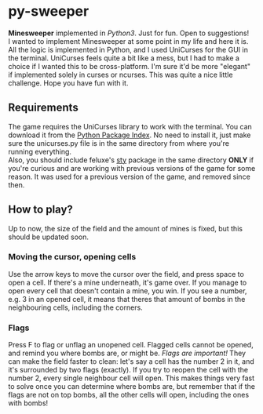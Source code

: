 # py-sweeper
**Minesweeper** implemented in _Python3_. Just for fun. Open to suggestions!  
I wanted to implement Minesweeper at some point in  my life and here it is.
All the logic is implemented in Python, and I used UniCurses for the GUI in the terminal. UniCurses feels quite a bit like a mess, but I had to make a choice if I wanted this to be cross-platform. I'm sure it'd be more "elegant" if implemented solely in curses or ncurses.
This was quite a nice little challenge. Hope you have fun with it.

## Requirements
The game requires the UniCurses library to work with the terminal. You can download it from the [Python Package Index](https://pypi.org/project/UniCurses/). No need to install it, just make sure the unicurses.py file is in the same directory from where you're running everything.  
Also, you should include feluxe's [sty](https://github.com/feluxe/sty) package in the same directory **ONLY** if you're curious and are working with previous versions of the game for some reason. It was used for a previous version of the game, and removed since then.

## How to play?
Up to now, the size of the field and the amount of mines is fixed, but this should be updated soon.

### Moving the cursor, opening cells
Use the arrow keys to move the cursor over the field, and press space to open a cell. If there's a mine underneath, it's game over. If you manage to open every cell that doesn't contain a mine, you win.
If you see a number, e.g. 3 in an opened cell, it means that theres that amount of bombs in the neighbouring cells, including the corners.  

### Flags
Press F to flag or unflag an unopened cell. Flagged cells cannot be opened, and remind you where bombs are, or might be. _Flags are important!_ They can make the field faster to clean: let's say a cell has the number 2 in it, and it's surrounded by two flags (exactly). If you try to reopen the cell with the number 2, every single neighbour cell will open.
This makes things very fast to solve once you can determine where bombs are, but remember that if the flags are not on top bombs, all the other cells will open, including the ones with bombs!
